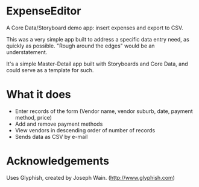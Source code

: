 ExpenseEditor
=============

A Core Data/Storyboard demo app: insert expenses and export to CSV.

This was a very simple app built to address a specific data entry need, as quickly as possible. "Rough around the edges" would be an understatement.

It's a simple Master-Detail app built with Storyboards and Core Data, and could serve as a template for such.

What it does
============
- Enter records of the form (Vendor name, vendor suburb, date, payment method, price)
- Add and remove payment methods
- View vendors in descending order of number of records
- Sends data as CSV by e-mail

Acknowledgements
================

Uses Glyphish, created by Joseph Wain. (http://www.glyphish.com)
